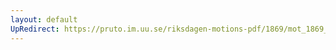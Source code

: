 ```yaml
---
layout: default
UpRedirect: https://pruto.im.uu.se/riksdagen-motions-pdf/1869/mot_1869__fk__49/mot_1869__fk__49-002.pdf
---
```

